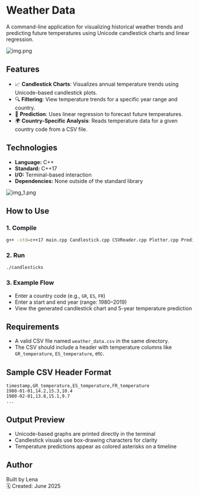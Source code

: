 # Weather Data

A command-line application for visualizing historical weather trends and predicting future temperatures using Unicode candlestick charts and linear regression.

![img.png](img.png)

## Features

- 📈 **Candlestick Charts**: Visualizes annual temperature trends using Unicode-based candlestick plots.
- 🔍 **Filtering**: View temperature trends for a specific year range and country.
- 🧠 **Prediction**: Uses linear regression to forecast future temperatures.
- 🌍 **Country-Specific Analysis**: Reads temperature data for a given country code from a CSV file.

## Technologies

- **Language:** C++
- **Standard:** C++17
- **I/O:** Terminal-based interaction
- **Dependencies:** None outside of the standard library

![img_1.png](img_1.png)

## How to Use

### 1. Compile

```bash
g++ -std=c++17 main.cpp Candlestick.cpp CSVReader.cpp Plotter.cpp Predictor.cpp WeatherData.cpp -o candlesticks
```

### 2. Run

```bash
./candlesticks
```

### 3. Example Flow

- Enter a country code (e.g., `GR`, `ES`, `FR`)
- Enter a start and end year (range: 1980–2019)
- View the generated candlestick chart and 5-year temperature prediction

## Requirements

- A valid CSV file named `weather_data.csv` in the same directory.
- The CSV should include a header with temperature columns like `GR_temperature`, `ES_temperature`, etc.

## Sample CSV Header Format

```
timestamp,GR_temperature,ES_temperature,FR_temperature
1980-01-01,14.2,15.3,10.4
1980-02-01,13.8,15.1,9.7
...
```

## Output Preview

- Unicode-based graphs are printed directly in the terminal
- Candlestick visuals use box-drawing characters for clarity
- Temperature predictions appear as colored asterisks on a timeline

## Author

Built by Lena  
🗓️ Created: June 2025

